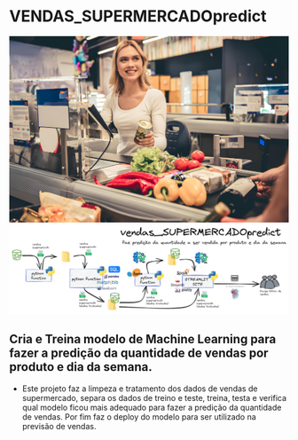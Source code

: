 # VENDAS_SUPERMERCADOpredict
![Imagem](https://github.com/jairobernardesjunior/vendas_SUPERMERCADOpredict/blob/main/vendas_super.jpg)
![Imagem](https://github.com/jairobernardesjunior/vendas_SUPERMERCADOpredict/blob/main/escopo_vendas_SUPERMERCADOpredict.png)
 
## Cria e Treina modelo de Machine Learning para fazer a predição da quantidade de vendas por produto e dia da semana.

- Este projeto faz a limpeza e tratamento dos dados de vendas de supermercado, separa os dados de treino e teste, treina, testa e verifica qual modelo ficou mais adequado para fazer a predição da quantidade de vendas. Por fim faz o deploy do modelo para ser utilizado na previsão de vendas.